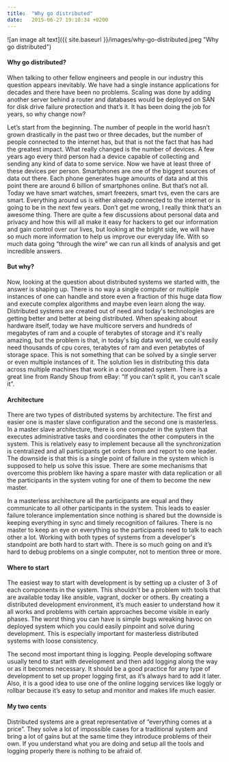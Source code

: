 ```yaml
---
title:  "Why go distributed"
date:   2015-06-27 19:10:34 +0200
---
```

![an image alt text]({{ site.baseurl }}/images/why-go-distributed.jpeg "Why go distributed")

#### **Why go distributed?**

When talking to other fellow engineers and people in our industry this question appears inevitably. We have had a single instance applications for decades and there have been no problems. Scaling was done by adding another server behind a router and databases would be deployed on SAN for disk drive failure protection and that’s it. It has been doing the job for years, so why change now?

Let’s start from the beginning. The number of people in the world hasn’t grown drastically in the past two or three decades, but the number of people connected to the internet has, but that is not the fact that has had the greatest impact. What really changed is the number of devices. A few years ago every third person had a device capable of collecting and sending any kind of data to some service. Now we have at least three of these devices per person. Smartphones are one of the biggest sources of data out there. Each phone generates huge amounts of data and at this point there are around 6 billion of smartphones online. But that’s not all. Today we have smart watches, smart freezers, smart tvs, even the cars are smart. Everything around us is either already connected to the internet or is going to be in the next few years. Don’t get me wrong, I really think that’s an awesome thing. There are quite a few discussions about personal data and privacy and how this will all make it easy for hackers to get our information and gain control over our lives, but looking at the bright side, we will have so much more information to help us improve our everyday life. With so much data going “through the wire” we can run all kinds of analysis and get incredible answers.

#### **But why?**

Now, looking at the question about distributed systems we started with, the answer is shaping up. There is no way a single computer or multiple instances of one can handle and store even a fraction of this huge data flow and execute complex algorithms and maybe even learn along the way. Distributed systems are created out of need and today's technologies are getting better and better at being distributed. When speaking about hardware itself, today we have multicore servers and hundreds of megabytes of ram and a couple of terabytes of storage and it's really amazing, but the problem is that, in today's big data world, we could easily need thousands of cpu cores, terabytes of ram and even petabytes of storage space. This is not something that can be solved by a single server or even multiple instances of it. The solution lies in distributing this data across multiple machines that work in a coordinated system. There is a great line from Randy Shoup from eBay: “If you can’t split it, you can’t scale it”.

#### **Architecture**

There are two types of distributed systems by architecture. The first and easier one is master slave configuration and the second one is masterless. In a master slave architecture, there is one computer in the system that executes administrative tasks and coordinates the other computers in the system. This is relatively easy to implement because all the synchronization is centralized and all participants get orders from and report to one leader. The downside is that this is a single point of failure in the system which is supposed to help us solve this issue. There are some mechanisms that overcome this problem like having a spare master with data replication or all the participants in the system voting for one of them to become the new master.

In a masterless architecture all the participants are equal and they communicate to all other participants in the system. This leads to easier failure tolerance implementation since nothing is shared but the downside is keeping everything in sync and timely recognition of failures. There is no master to keep an eye on everything so the participants need to talk to each other a lot. Working with both types of systems from a developer's standpoint are both hard to start with. There is so much going on and it’s hard to debug problems on a single computer, not to mention three or more.

#### **Where to start**

The easiest way to start with development is by setting up a cluster of 3 of each components in the system. This shouldn’t be a problem with tools that are available today like ansible, vagrant, docker or others. By creating a distributed development environment, it’s much easier to understand how it all works and problems with certain approaches become visible in early phases. The worst thing you can have is simple bugs wreaking havoc on deployed system which you could easily pinpoint and solve during development. This is especially important for masterless distributed systems with loose consistency.

The second most important thing is logging. People developing software usually tend to start with development and then add logging along the way or as it becomes necessary. It should be a good practice for any type of development to set up proper logging first, as it’s always hard to add it later. Also, it is a good idea to use one of the online logging services like loggly or rollbar because it’s easy to setup and monitor and makes life much easier.

#### **My two cents**

Distributed systems are a great representative of “everything comes at a price”. They solve a lot of impossible cases for a traditional system and bring a lot of gains but at the same time they introduce problems of their own. If you understand what you are doing and setup all the tools and logging properly there is nothing to be afraid of.
